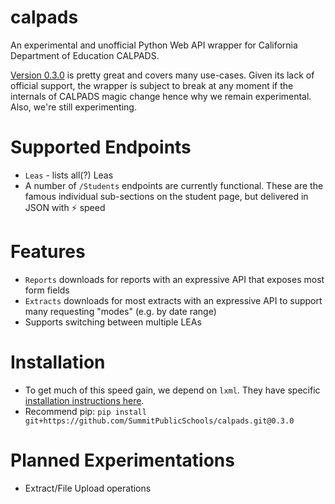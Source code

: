 # calpads
An experimental and unofficial Python Web API wrapper for California Department of Education CALPADS.

[Version 0.3.0](https://github.com/yo-my-bard/calpads/tree/0.3.0) is pretty great and covers many use-cases. Given its lack of official support, the wrapper is subject to break at any moment if the internals of CALPADS magic change hence why we remain experimental. Also, we're still experimenting.

# Supported Endpoints
* `Leas` - lists all(?) Leas
* A number of `/Students` endpoints are currently functional. These are the famous individual sub-sections on the student page, but delivered in JSON with ⚡️ speed

# Features
* `Reports` downloads for reports with an expressive API that exposes most form fields
* `Extracts` downloads for most extracts with an expressive API to support many requesting "modes" (e.g. by date range)
* Supports switching between multiple LEAs

# Installation
* To get much of this speed gain, we depend on `lxml`. They have specific [installation instructions here](https://lxml.de/installation.html).
* Recommend pip: `pip install git+https://github.com/SummitPublicSchools/calpads.git@0.3.0`

# Planned Experimentations
* Extract/File Upload operations
